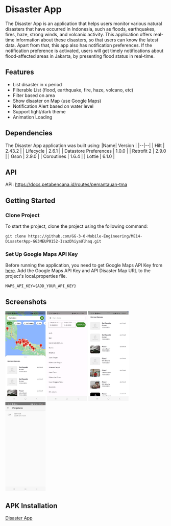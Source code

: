 # Disaster App
The Disaster App is an application that helps users monitor various natural disasters that have occurred in Indonesia, such as floods, earthquakes, fires, haze, strong winds, and volcanic activity. This application offers real-time information about these disasters, so that users can know the latest data. Apart from that, this app also has notification preferences. If the notification preference is activated, users will get timely notifications about flood-affected areas in Jakarta, by presenting flood status in real-time.

## Features
- List disaster in x period
- Filterable List (flood, earthquake, fire, haze, volcano, etc)
- Filter based on area 
- Show disaster on Map (use Google Maps)
- Notification Alert based on water level
- Support light/dark theme
- Animation Loading

## Dependencies
The Disaster App application was built using:
|Name| Version |
|--|--|
| Hilt | 2.43.2 |
| Lifecycle | 2.6.1 |
| Datastore Preferences | 1.0.0 |
| Retrofit 2 | 2.9.0 |
| Gson | 2.9.0 |
| Coroutines | 1.6.4 |
| Lottie | 6.1.0 |

## API
API: https://docs.petabencana.id/routes/pemantauan-tma 

## Getting Started
### Clone Project
To start the project, clone the project using the following command:
```
git clone https://github.com/GG-3-0-Mobile-Engineering/ME14-DisasterApp-GG3MEUP0152-IzazDhiyaUlhaq.git
```

### Set Up Google Maps API Key
Before running the application, you need to get Google Maps API Key from [here](https://developers.google.com/maps/documentation/android-sdk/get-api-key).
Add the Google Maps API Key and API Disaster Map URL to the project's local.properties file.
```
MAPS_API_KEY={ADD_YOUR_API_KEY}
```

## Screenshots
<img src="screenshots/maps.jpg" width="25%"> <img src="screenshots/search.jpg" width="25%">  <img src="screenshots/listdisaster.jpg" width="25%">  <img src="screenshots/settings.jpg" width="25%">

## APK Installation
[Disaster App](https://drive.google.com/file/d/10C0GUNrXhbaJ_pzYaI2Qvq4lUAfTstup/view?usp=sharing)
